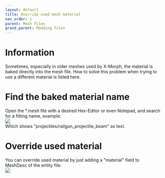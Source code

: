 ```yaml
---
layout: default
title: Override used mesh material 
nav_order: 1
parent: Mesh files
grand_parent: Modding files
---
```


# Information
Sometimes, especially in older meshes used by X-Morph, the material is baked directly into the mesh file. How to solve this problem when trying to use a different material is listed here. 

# Find the baked material name
Open the *.mesh file with a desired Hex-Editor or even Notepad, and search for a fitting name, example:  
![](../../../../assets/images/mesh-files_override_mesh.png)  
Which shows "projectiles/railgun_projectile_beam" as text.  
  
# Override used material
You can override used material by just adding a "material" field to MeshDesc of the entity file:  
![](../../../../assets/images/mesh-files_override_mesh_2.png)  
